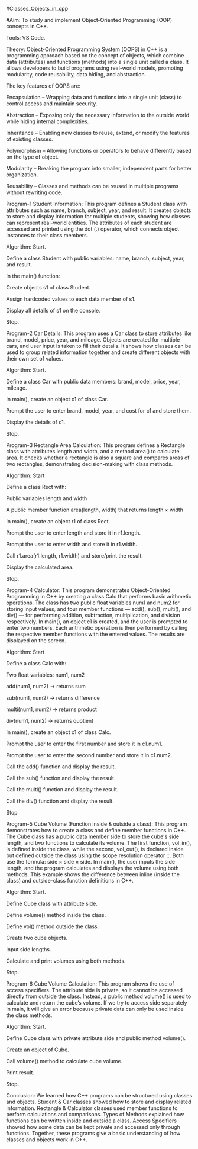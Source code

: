 #Classes_Objects_in_cpp

#Aim: To study and implement Object-Oriented Programming (OOP) concepts in C++.

Tools: VS Code.

Theory:
Object-Oriented Programming System (OOPS) in C++ is a programming approach based on the concept of objects, which combine data (attributes) and functions (methods) into a single unit called a class. It allows developers to build programs using real-world models, promoting modularity, code reusability, data hiding, and abstraction.

The key features of OOPS are:

Encapsulation – Wrapping data and functions into a single unit (class) to control access and maintain security.

Abstraction – Exposing only the necessary information to the outside world while hiding internal complexities.

Inheritance – Enabling new classes to reuse, extend, or modify the features of existing classes.

Polymorphism – Allowing functions or operators to behave differently based on the type of object.

Modularity – Breaking the program into smaller, independent parts for better organization.

Reusability – Classes and methods can be reused in multiple programs without rewriting code.

Program-1 Student Information:
This program defines a Student class with attributes such as name, branch, subject, year, and result. It creates objects to store and display information for multiple students, showing how classes can represent real-world entities. The attributes of each student are accessed and printed using the dot (.) operator, which connects object instances to their class members.

Algorithm:
Start.

Define a class Student with public variables: name, branch, subject, year, and result.

In the main() function:

Create objects s1 of class Student.

Assign hardcoded values to each data member of s1.

Display all details of s1 on the console.

Stop.

Program-2 Car Details:
This program uses a Car class to store attributes like brand, model, price, year, and mileage. Objects are created for multiple cars, and user input is taken to fill their details. It shows how classes can be used to group related information together and create different objects with their own set of values.

Algorithm:
Start.

Define a class Car with public data members: brand, model, price, year, mileage.

In main(), create an object c1 of class Car.

Prompt the user to enter brand, model, year, and cost for c1 and store them.

Display the details of c1.

Stop.

Program-3 Rectangle Area Calculation:
This program defines a Rectangle class with attributes length and width, and a method area() to calculate area. It checks whether a rectangle is also a square and compares areas of two rectangles, demonstrating decision-making with class methods.

Algorithm:
Start

Define a class Rect with:

Public variables length and width

A public member function area(length, width) that returns length × width

In main(), create an object r1 of class Rect.

Prompt the user to enter length and store it in r1.length.

Prompt the user to enter width and store it in r1.width.

Call r1.area(r1.length, r1.width) and store/print the result.

Display the calculated area.

Stop.

Program-4 Calculator:
This program demonstrates Object-Oriented Programming in C++ by creating a class Calc that performs basic arithmetic operations. The class has two public float variables num1 and num2 for storing input values, and four member functions — add(), sub(), multi(), and div() — for performing addition, subtraction, multiplication, and division respectively. In main(), an object c1 is created, and the user is prompted to enter two numbers. Each arithmetic operation is then performed by calling the respective member functions with the entered values. The results are displayed on the screen.

Algorithm:
Start

Define a class Calc with:

Two float variables: num1, num2

add(num1, num2) → returns sum

sub(num1, num2) → returns difference

multi(num1, num2) → returns product

div(num1, num2) → returns quotient

In main(), create an object c1 of class Calc.

Prompt the user to enter the first number and store it in c1.num1.

Prompt the user to enter the second number and store it in c1.num2.

Call the add() function and display the result.

Call the sub() function and display the result.

Call the multi() function and display the result.

Call the div() function and display the result.

Stop

Program-5 Cube Volume (Function inside & outside a class):
This program demonstrates how to create a class and define member functions in C++. The Cube class has a public data member side to store the cube's side length, and two functions to calculate its volume. The first function, vol_in(), is defined inside the class, while the second, vol_out(), is declared inside but defined outside the class using the scope resolution operator ::. Both use the formula: side × side × side. In main(), the user inputs the side length, and the program calculates and displays the volume using both methods. This example shows the difference between inline (inside the class) and outside-class function definitions in C++.

Algorithm:
Start.

Define Cube class with attribute side.

Define volume() method inside the class.

Define vol() method outside the class.

Create two cube objects.

Input side lengths.

Calculate and print volumes using both methods.

Stop.

Program-6 Cube Volume Calculation:
This program shows the use of access specifiers. The attribute side is private, so it cannot be accessed directly from outside the class. Instead, a public method volume() is used to calculate and return the cube’s volume. If we try to access side separately in main, it will give an error because private data can only be used inside the class methods.

Algorithm:
Start.

Define Cube class with private attribute side and public method volume().

Create an object of Cube.

Call volume() method to calculate cube volume.

Print result.

Stop.

Conclusion:
We learned how C++ programs can be structured using classes and objects. Student & Car classes showed how to store and display related information. Rectangle & Calculator classes used member functions to perform calculations and comparisons. Types of Methods explained how functions can be written inside and outside a class. Access Specifiers showed how some data can be kept private and accessed only through functions. Together, these programs give a basic understanding of how classes and objects work in C++.
